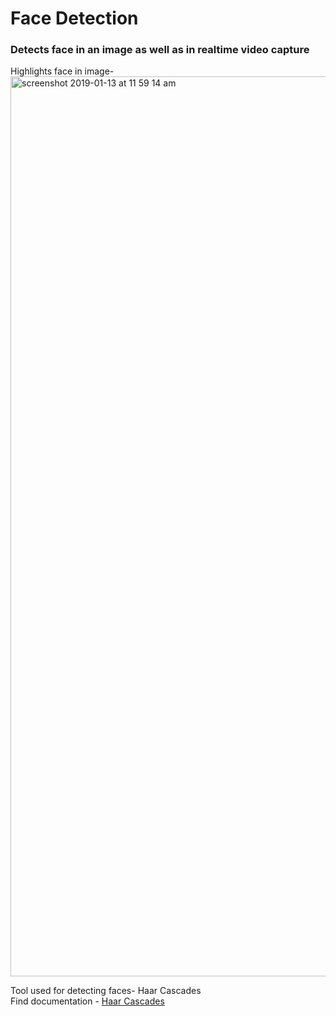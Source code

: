 # Face Detection

### Detects face in an image as well as in realtime video capture
Highlights face in image- </br>
<img width="1440" alt="screenshot 2019-01-13 at 11 59 14 am" src="https://user-images.githubusercontent.com/35291991/51082459-53e51500-172d-11e9-9359-f21fcf8f86a3.png">

Tool used for detecting faces- Haar Cascades </br>
Find documentation -  [Haar Cascades](https://docs.opencv.org/3.4.1/d7/d8b/tutorial_py_face_detection.html)
